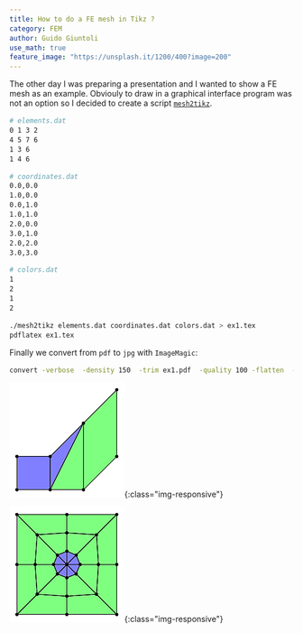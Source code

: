 ```yaml
---
title: How to do a FE mesh in Tikz ?
category: FEM
author: Guido Giuntoli
use_math: true
feature_image: "https://unsplash.it/1200/400?image=200"
---
```


The other day I was preparing a presentation and I wanted to show a FE mesh as an example. Obviouly to draw in a
graphical interface program was not an option so I decided to create a script 
<a href="https://github.com/GG1991/mesh2tikz" target="_blank">`mesh2tikz`</a>.

```bash
# elements.dat
0 1 3 2
4 5 7 6
1 3 6
1 4 6
```

```bash
# coordinates.dat
0.0,0.0
1.0,0.0
0.0,1.0
1.0,1.0
2.0,0.0
3.0,1.0
2.0,2.0
3.0,3.0
```

```bash
# colors.dat
1
2
1
2
```

```bash
./mesh2tikz elements.dat coordinates.dat colors.dat > ex1.tex
pdflatex ex1.tex
```
Finally we convert from `pdf` to `jpg` with `ImageMagic`:

```bash
convert -verbose  -density 150  -trim ex1.pdf  -quality 100 -flatten  -sharpen 0x1.0 ex1.jpg
```
![image-title-here](/img/mesh2tikz_b.jpg){:class="img-responsive"}

![image-title-here](/img/mesh2tikz_a.jpg){:class="img-responsive"}
